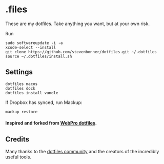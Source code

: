 # .files

These are my dotfiles. Take anything you want, but at your own risk.

Run

```
sudo softwareupdate -i -a
xcode-select --install
git clone https://github.com/stevenbonner/dotfiles.git ~/.dotfiles
source ~/.dotfiles/install.sh
```

## Settings

```
dotfiles macos
dotfiles dock
dotfiles install vundle
```

If Dropbox has synced, run Mackup:

```
mackup restore
```

#### Inspired and forked from [WebPro dotfiles](https://github.com/webpro/dotfiles).

## Credits

Many thanks to the [dotfiles community](http://dotfiles.github.io/) and the creators of the incredibly useful tools.
